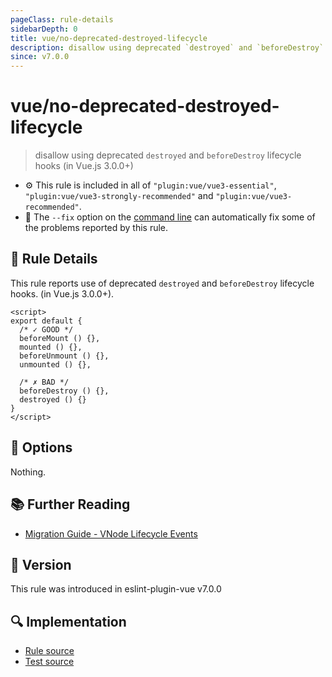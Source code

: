 ```yaml
---
pageClass: rule-details
sidebarDepth: 0
title: vue/no-deprecated-destroyed-lifecycle
description: disallow using deprecated `destroyed` and `beforeDestroy` lifecycle hooks (in Vue.js 3.0.0+)
since: v7.0.0
---
```

# vue/no-deprecated-destroyed-lifecycle

> disallow using deprecated `destroyed` and `beforeDestroy` lifecycle hooks (in Vue.js 3.0.0+)

- :gear: This rule is included in all of `"plugin:vue/vue3-essential"`, `"plugin:vue/vue3-strongly-recommended"` and `"plugin:vue/vue3-recommended"`.
- :wrench: The `--fix` option on the [command line](https://eslint.org/docs/user-guide/command-line-interface#fixing-problems) can automatically fix some of the problems reported by this rule.

## :book: Rule Details

This rule reports use of deprecated `destroyed` and `beforeDestroy` lifecycle hooks. (in Vue.js 3.0.0+).

<eslint-code-block fix :rules="{'vue/no-deprecated-destroyed-lifecycle': ['error']}">

```vue
<script>
export default {
  /* ✓ GOOD */
  beforeMount () {},
  mounted () {},
  beforeUnmount () {},
  unmounted () {},

  /* ✗ BAD */
  beforeDestroy () {},
  destroyed () {}
}
</script>
```

</eslint-code-block>

## :wrench: Options

Nothing.

## :books: Further Reading

- [Migration Guide - VNode Lifecycle Events](https://v3-migration.vuejs.org/breaking-changes/vnode-lifecycle-events.html#migration-strategy)

## :rocket: Version

This rule was introduced in eslint-plugin-vue v7.0.0

## :mag: Implementation

- [Rule source](https://github.com/vuejs/eslint-plugin-vue/blob/master/lib/rules/no-deprecated-destroyed-lifecycle.js)
- [Test source](https://github.com/vuejs/eslint-plugin-vue/blob/master/tests/lib/rules/no-deprecated-destroyed-lifecycle.js)
